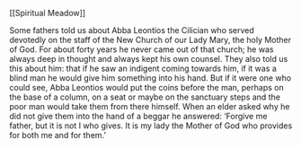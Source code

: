 [[Spiritual Meadow]]
 
Some fathers told us about Abba Leontios the Cilician who served devotedly on the staff of the New Church of our Lady Mary, the holy Mother of God. For about forty years he never came out of that church; he was always deep in thought and always kept his own counsel. They also told us this about him: that if he saw an indigent coming towards him, if it was a blind man he would give him something into his hand. But if it were one who could see, Abba Leontios would put the coins before the man, perhaps on the base of a column, on a seat or maybe on the sanctuary steps and the poor man would take them from there himself. When an elder asked why he did not give them into the hand of a beggar he answered: ‘Forgive me father, but it is not I who gives. It is my lady the Mother of God who provides for both me and for them.’
